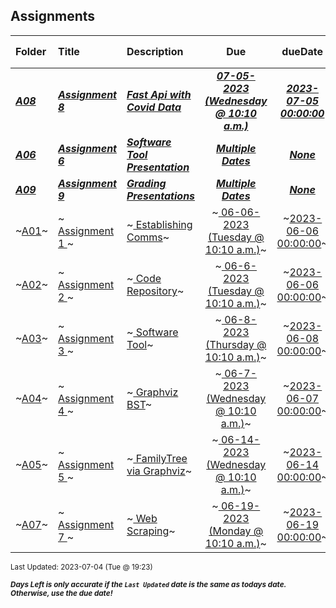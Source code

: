 ## Assignments

| Folder | Title | Description | Due | dueDate | Days Left<sup>*</sup> |
|:------|:------|:------|:-----:|:-----:|-----|
| ***<a href="https://github.com/rugbyprof/4883-Software-Tools/tree/master/Assignments/A08">A08</a>*** | ***<a href="https://github.com/rugbyprof/4883-Software-Tools/tree/master/Assignments/A08"> Assignment 8 </a>*** | ***<a href="https://github.com/rugbyprof/4883-Software-Tools/tree/master/Assignments/A08"> Fast Api with Covid Data</a>*** | ***<a href="https://github.com/rugbyprof/4883-Software-Tools/tree/master/Assignments/A08"> 07-05-2023 (Wednesday @ 10:10 a.m.)</a>*** | ***<a href="https://github.com/rugbyprof/4883-Software-Tools/tree/master/Assignments/A08">2023-07-05 00:00:00</a>*** | 1 |
| ***<a href="https://github.com/rugbyprof/4883-Software-Tools/tree/master/Assignments/A06">A06</a>*** | ***<a href="https://github.com/rugbyprof/4883-Software-Tools/tree/master/Assignments/A06"> Assignment 6 </a>*** | ***<a href="https://github.com/rugbyprof/4883-Software-Tools/tree/master/Assignments/A06"> Software Tool Presentation</a>*** | ***<a href="https://github.com/rugbyprof/4883-Software-Tools/tree/master/Assignments/A06"> Multiple Dates</a>*** | ***<a href="https://github.com/rugbyprof/4883-Software-Tools/tree/master/Assignments/A06">None</a>*** |  |
| ***<a href="https://github.com/rugbyprof/4883-Software-Tools/tree/master/Assignments/A09">A09</a>*** | ***<a href="https://github.com/rugbyprof/4883-Software-Tools/tree/master/Assignments/A09"> Assignment 9 </a>*** | ***<a href="https://github.com/rugbyprof/4883-Software-Tools/tree/master/Assignments/A09"> Grading Presentations</a>*** | ***<a href="https://github.com/rugbyprof/4883-Software-Tools/tree/master/Assignments/A09"> Multiple Dates</a>*** | ***<a href="https://github.com/rugbyprof/4883-Software-Tools/tree/master/Assignments/A09">None</a>*** |  |
| ~<a href="https://github.com/rugbyprof/4883-Software-Tools/tree/master/Assignments/A01">A01</a>~ | ~<a href="https://github.com/rugbyprof/4883-Software-Tools/tree/master/Assignments/A01"> Assignment 1 </a>~ | ~<a href="https://github.com/rugbyprof/4883-Software-Tools/tree/master/Assignments/A01"> Establishing Comms</a>~ | ~<a href="https://github.com/rugbyprof/4883-Software-Tools/tree/master/Assignments/A01"> 06-06-2023 (Tuesday @ 10:10 a.m.)</a>~ | ~<a href="https://github.com/rugbyprof/4883-Software-Tools/tree/master/Assignments/A01">2023-06-06 00:00:00</a>~ | ---- |
| ~<a href="https://github.com/rugbyprof/4883-Software-Tools/tree/master/Assignments/A02">A02</a>~ | ~<a href="https://github.com/rugbyprof/4883-Software-Tools/tree/master/Assignments/A02"> Assignment 2 </a>~ | ~<a href="https://github.com/rugbyprof/4883-Software-Tools/tree/master/Assignments/A02"> Code Repository</a>~ | ~<a href="https://github.com/rugbyprof/4883-Software-Tools/tree/master/Assignments/A02"> 06-6-2023 (Tuesday @ 10:10 a.m.)</a>~ | ~<a href="https://github.com/rugbyprof/4883-Software-Tools/tree/master/Assignments/A02">2023-06-06 00:00:00</a>~ | ---- |
| ~<a href="https://github.com/rugbyprof/4883-Software-Tools/tree/master/Assignments/A03">A03</a>~ | ~<a href="https://github.com/rugbyprof/4883-Software-Tools/tree/master/Assignments/A03"> Assignment 3 </a>~ | ~<a href="https://github.com/rugbyprof/4883-Software-Tools/tree/master/Assignments/A03"> Software Tool</a>~ | ~<a href="https://github.com/rugbyprof/4883-Software-Tools/tree/master/Assignments/A03"> 06-8-2023 (Thursday @ 10:10 a.m.)</a>~ | ~<a href="https://github.com/rugbyprof/4883-Software-Tools/tree/master/Assignments/A03">2023-06-08 00:00:00</a>~ | ---- |
| ~<a href="https://github.com/rugbyprof/4883-Software-Tools/tree/master/Assignments/A04">A04</a>~ | ~<a href="https://github.com/rugbyprof/4883-Software-Tools/tree/master/Assignments/A04"> Assignment 4 </a>~ | ~<a href="https://github.com/rugbyprof/4883-Software-Tools/tree/master/Assignments/A04"> Graphviz BST</a>~ | ~<a href="https://github.com/rugbyprof/4883-Software-Tools/tree/master/Assignments/A04"> 06-7-2023 (Wednesday @ 10:10 a.m.)</a>~ | ~<a href="https://github.com/rugbyprof/4883-Software-Tools/tree/master/Assignments/A04">2023-06-07 00:00:00</a>~ | ---- |
| ~<a href="https://github.com/rugbyprof/4883-Software-Tools/tree/master/Assignments/A05">A05</a>~ | ~<a href="https://github.com/rugbyprof/4883-Software-Tools/tree/master/Assignments/A05"> Assignment 5 </a>~ | ~<a href="https://github.com/rugbyprof/4883-Software-Tools/tree/master/Assignments/A05"> FamilyTree via Graphviz</a>~ | ~<a href="https://github.com/rugbyprof/4883-Software-Tools/tree/master/Assignments/A05"> 06-14-2023 (Wednesday @ 10:10 a.m.)</a>~ | ~<a href="https://github.com/rugbyprof/4883-Software-Tools/tree/master/Assignments/A05">2023-06-14 00:00:00</a>~ | ---- |
| ~<a href="https://github.com/rugbyprof/4883-Software-Tools/tree/master/Assignments/A07">A07</a>~ | ~<a href="https://github.com/rugbyprof/4883-Software-Tools/tree/master/Assignments/A07"> Assignment 7 </a>~ | ~<a href="https://github.com/rugbyprof/4883-Software-Tools/tree/master/Assignments/A07"> Web Scraping</a>~ | ~<a href="https://github.com/rugbyprof/4883-Software-Tools/tree/master/Assignments/A07"> 06-19-2023 (Monday @ 10:10 a.m.)</a>~ | ~<a href="https://github.com/rugbyprof/4883-Software-Tools/tree/master/Assignments/A07">2023-06-19 00:00:00</a>~ | ---- |

<sup>Last Updated: 2023-07-04 (Tue @ 19:23)</sup> 

<sup>***Days Left is only accurate if the `Last Updated` date is the same as todays date. Otherwise, use the due date!***</sup> 